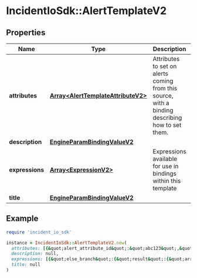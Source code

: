 # IncidentIoSdk::AlertTemplateV2

## Properties

| Name | Type | Description | Notes |
| ---- | ---- | ----------- | ----- |
| **attributes** | [**Array&lt;AlertTemplateAttributeV2&gt;**](AlertTemplateAttributeV2.md) | Attributes to set on alerts coming from this source, with a binding describing how to set them. |  |
| **description** | [**EngineParamBindingValueV2**](EngineParamBindingValueV2.md) |  |  |
| **expressions** | [**Array&lt;ExpressionV2&gt;**](ExpressionV2.md) | Expressions available for use in bindings within this template |  |
| **title** | [**EngineParamBindingValueV2**](EngineParamBindingValueV2.md) |  |  |

## Example

```ruby
require 'incident_io_sdk'

instance = IncidentIoSdk::AlertTemplateV2.new(
  attributes: [{&quot;alert_attribute_id&quot;:&quot;abc123&quot;,&quot;binding&quot;:{&quot;array_value&quot;:[{&quot;label&quot;:&quot;Lawrence Jones&quot;,&quot;literal&quot;:&quot;SEV123&quot;,&quot;reference&quot;:&quot;incident.severity&quot;}],&quot;value&quot;:{&quot;label&quot;:&quot;Lawrence Jones&quot;,&quot;literal&quot;:&quot;SEV123&quot;,&quot;reference&quot;:&quot;incident.severity&quot;}}}],
  description: null,
  expressions: [{&quot;else_branch&quot;:{&quot;result&quot;:{&quot;array_value&quot;:[{&quot;label&quot;:&quot;Lawrence Jones&quot;,&quot;literal&quot;:&quot;SEV123&quot;,&quot;reference&quot;:&quot;incident.severity&quot;}],&quot;value&quot;:{&quot;label&quot;:&quot;Lawrence Jones&quot;,&quot;literal&quot;:&quot;SEV123&quot;,&quot;reference&quot;:&quot;incident.severity&quot;}}},&quot;label&quot;:&quot;Team Slack channel&quot;,&quot;operations&quot;:[{&quot;branches&quot;:{&quot;branches&quot;:[{&quot;condition_groups&quot;:[{&quot;conditions&quot;:[{&quot;operation&quot;:{&quot;label&quot;:&quot;Lawrence Jones&quot;,&quot;value&quot;:&quot;01FCQSP07Z74QMMYPDDGQB9FTG&quot;},&quot;param_bindings&quot;:[{&quot;array_value&quot;:[{&quot;label&quot;:&quot;Lawrence Jones&quot;,&quot;literal&quot;:&quot;SEV123&quot;,&quot;reference&quot;:&quot;incident.severity&quot;}],&quot;value&quot;:{&quot;label&quot;:&quot;Lawrence Jones&quot;,&quot;literal&quot;:&quot;SEV123&quot;,&quot;reference&quot;:&quot;incident.severity&quot;}}],&quot;subject&quot;:{&quot;label&quot;:&quot;Incident Severity&quot;,&quot;reference&quot;:&quot;incident.severity&quot;}}]}],&quot;result&quot;:{&quot;array_value&quot;:[{&quot;label&quot;:&quot;Lawrence Jones&quot;,&quot;literal&quot;:&quot;SEV123&quot;,&quot;reference&quot;:&quot;incident.severity&quot;}],&quot;value&quot;:{&quot;label&quot;:&quot;Lawrence Jones&quot;,&quot;literal&quot;:&quot;SEV123&quot;,&quot;reference&quot;:&quot;incident.severity&quot;}}}],&quot;returns&quot;:{&quot;array&quot;:true,&quot;type&quot;:&quot;IncidentStatus&quot;}},&quot;filter&quot;:{&quot;condition_groups&quot;:[{&quot;conditions&quot;:[{&quot;operation&quot;:{&quot;label&quot;:&quot;Lawrence Jones&quot;,&quot;value&quot;:&quot;01FCQSP07Z74QMMYPDDGQB9FTG&quot;},&quot;param_bindings&quot;:[{&quot;array_value&quot;:[{&quot;label&quot;:&quot;Lawrence Jones&quot;,&quot;literal&quot;:&quot;SEV123&quot;,&quot;reference&quot;:&quot;incident.severity&quot;}],&quot;value&quot;:{&quot;label&quot;:&quot;Lawrence Jones&quot;,&quot;literal&quot;:&quot;SEV123&quot;,&quot;reference&quot;:&quot;incident.severity&quot;}}],&quot;subject&quot;:{&quot;label&quot;:&quot;Incident Severity&quot;,&quot;reference&quot;:&quot;incident.severity&quot;}}]}]},&quot;navigate&quot;:{&quot;reference&quot;:&quot;1235&quot;,&quot;reference_label&quot;:&quot;Teams&quot;},&quot;operation_type&quot;:&quot;navigate&quot;,&quot;parse&quot;:{&quot;returns&quot;:{&quot;array&quot;:true,&quot;type&quot;:&quot;IncidentStatus&quot;},&quot;source&quot;:&quot;metadata.annotations[\&quot;github.com/repo\&quot;]&quot;},&quot;returns&quot;:{&quot;array&quot;:true,&quot;type&quot;:&quot;IncidentStatus&quot;}}],&quot;reference&quot;:&quot;abc123&quot;,&quot;returns&quot;:{&quot;array&quot;:true,&quot;type&quot;:&quot;IncidentStatus&quot;},&quot;root_reference&quot;:&quot;incident.status&quot;}],
  title: null
)
```

